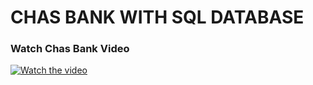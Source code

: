# CHAS BANK WITH SQL DATABASE

### Watch Chas Bank Video

[![Watch the video](https://img.youtube.com/vi/MVJR_RebZi8/maxresdefault.jpg)](https://youtu.be/MVJR_RebZi8)
